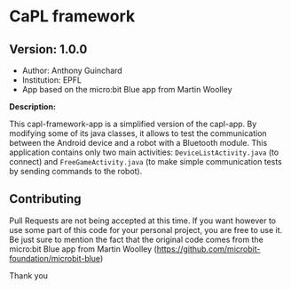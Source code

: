 # CaPL framework

## Version: 1.0.0


 * Author: Anthony Guinchard
 * Institution: EPFL
 * App based on the micro:bit Blue app from Martin Woolley


__Description:__ 


This capl-framework-app is a simplified version of the capl-app. By modifying some of its java classes, it allows to test the communication between the Android device and a robot with a Bluetooth module. This application contains only two main activities: `DeviceListActivity.java` (to connect) and `FreeGameActivity.java` (to make simple communication tests by sending commands to the robot).


## Contributing

Pull Requests are not being accepted at this time. If you want however to use some part of this code for your personal project, you are free to use it. Be just sure to mention the fact that the original code comes from the micro:bit Blue app from Martin Woolley (https://github.com/microbit-foundation/microbit-blue)

Thank you